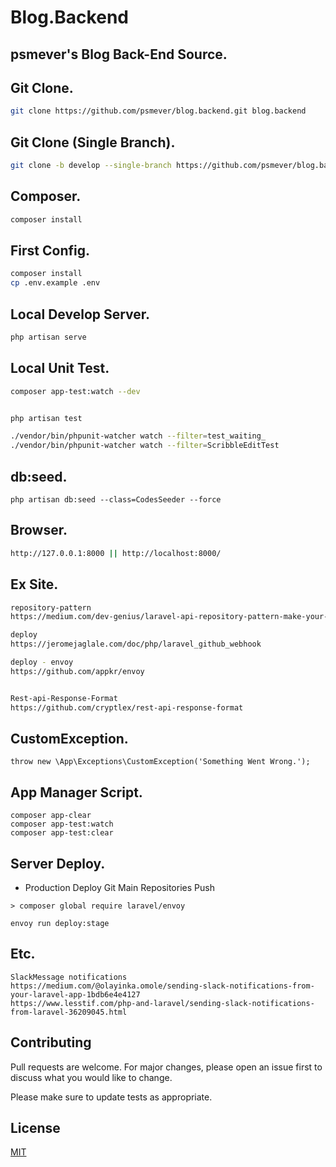 # Blog.Backend

## psmever's Blog Back-End Source.

## Git Clone.

```bash
git clone https://github.com/psmever/blog.backend.git blog.backend
```

## Git Clone (Single Branch).

```bash
git clone -b develop --single-branch https://github.com/psmever/blog.backend.git
```

## Composer.
```bash
composer install

```

## First Config.
```bash
composer install
cp .env.example .env
```

## Local Develop Server.
```bash
php artisan serve
```

## Local Unit Test.
```bash
composer app-test:watch --dev


php artisan test

./vendor/bin/phpunit-watcher watch --filter=test_waiting_
./vendor/bin/phpunit-watcher watch --filter=ScribbleEditTest

```

## db:seed.
```
php artisan db:seed --class=CodesSeeder --force
```

## Browser.
```bash
http://127.0.0.1:8000 || http://localhost:8000/
```

## Ex Site.
```bash
repository-pattern
https://medium.com/dev-genius/laravel-api-repository-pattern-make-your-code-more-structured-the-simple-guide-5b770da766d7

deploy
https://jeromejaglale.com/doc/php/laravel_github_webhook

deploy - envoy
https://github.com/appkr/envoy


Rest-api-Response-Format
https://github.com/cryptlex/rest-api-response-format

```

## CustomException.
```
throw new \App\Exceptions\CustomException('Something Went Wrong.');

```

## App Manager Script.
```
composer app-clear
composer app-test:watch
composer app-test:clear
```

## Server Deploy.

* Production Deploy Git Main Repositories Push
```
> composer global require laravel/envoy

envoy run deploy:stage

```

## Etc.
```
SlackMessage notifications
https://medium.com/@olayinka.omole/sending-slack-notifications-from-your-laravel-app-1bdb6e4e4127
https://www.lesstif.com/php-and-laravel/sending-slack-notifications-from-laravel-36209045.html
```




## Contributing
Pull requests are welcome. For major changes, please open an issue first to discuss what you would like to change.

Please make sure to update tests as appropriate.

## License
[MIT](https://choosealicense.com/licenses/mit/)
